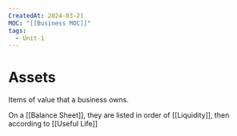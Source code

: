 ```yaml
---
CreatedAt: 2024-03-21
MOC: "[[Business MOC]]"
tags:
  - Unit-1
---
```

# Assets
Items of value that a business owns.

On a [[Balance Sheet]], they are listed in order of [[Liquidity]], then according to [[Useful Life]]